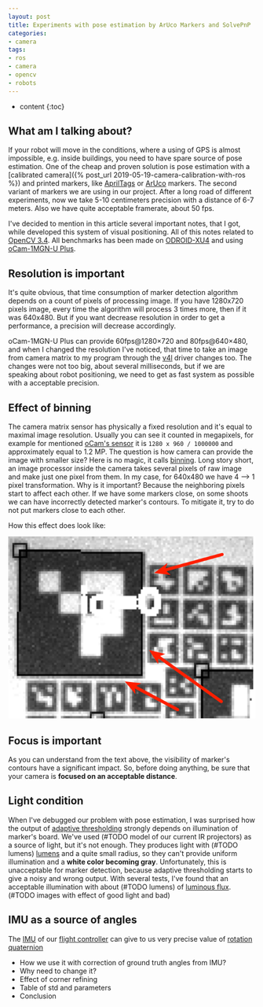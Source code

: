```yaml
---
layout: post
title: Experiments with pose estimation by ArUco Markers and SolvePnP
categories:
- camera
tags:
- ros
- camera
- opencv
- robots
---
```


* content
{:toc}

## What am I talking about?

If your robot will move in the conditions, where a using of GPS is almost impossible, e.g. inside buildings, you need to have spare source of pose estimation. One of the cheap and proven solution is pose estimation with a [calibrated camera]({% post_url 2019-05-19-camera-calibration-with-ros %}) and printed markers, like [AprilTags](https://github.com/AprilRobotics/apriltag) or [ArUco](https://docs.opencv.org/3.1.0/d5/dae/tutorial_aruco_detection.html) markers. The second variant of markers we are using in our project. After a long road of different experiments, now we take 5-10 centimeters precision with a distance of 6-7 meters. Also we have quite acceptable framerate, about 50 fps.

I've decided to mention in this article several important notes, that I got, while developed this system of visual positioning.
All of this notes related to [OpenCV 3.4](https://docs.opencv.org/3.4.6/d9/d6a/group__aruco.html). All benchmarks has been made on [ODROID-XU4](https://forum.odroid.com/viewtopic.php?t=20864) and using [oCam-1MGN-U Plus](https://www.hardkernel.com/shop/ocam-1mgn-u-plus-1mp-usb3-0-mono-global-shutter/).

## Resolution is important

It's quite obvious, that time consumption of marker detection algorithm depends on a count of pixels of processing image. If you have 1280x720 pixels image, every time the algorithm will process 3 times more, then if it was 640x480. But if you want decrease resolution in order to get a performance, a precision will decrease accordingly.

oCam-1MGN-U Plus can provide 60fps@1280×720 and 80fps@640×480, and when I changed the resolution I've noticed, that time to take an image from camera matrix to my program through the [v4l](http://wiki.ros.org/usb_cam) driver changes too. The changes were not too big, about several milliseconds, but if we are speaking about robot positioning, we need to get as fast system as possible with a acceptable precision.

## Effect of binning

The camera matrix sensor has physically a fixed resolution and it's equal to maximal image resolution. Usually you can see it counted in megapixels, for example for mentioned [oCam's sensor](https://www.onsemi.com/PowerSolutions/product.do?id=AR0135AT) it is `1280 x 960 / 1000000` and approximately equal to 1.2 MP.
The question is how camera can provide the image with smaller size? Here is no magic, it calls [binning](https://www.baslerweb.com/ru/prodazhi-i-tekhpodderzhka/baza-znanij/vopros-otvet-faq/what-is-binning/15191/). Long story short, an image processor inside the camera takes several pixels of raw image and make just one pixel from them. In my case, for 640x480 we have 4 --> 1 pixel transformation. Why is it important? Because the neighboring pixels start to affect each other. If we have some markers close, on some shoots we can have incorrectly detected marker's contours. To mitigate it, try to do not put markers close to each other.

How this effect does look like:

![binning_effect](/assets/images/experiments-with-pose-estimations-and-aruco/binning_effect.png)

## Focus is important

As you can understand from the text above, the visibility of marker's contours have a significant impact. So, before doing anything, be sure that your camera is **focused on an acceptable distance**.

## Light condition

When I've debugged our problem with pose estimation, I was surprised how the output of [adaptive thresholding](https://docs.opencv.org/3.4.0/d7/d1b/group__imgproc__misc.html#ga72b913f352e4a1b1b397736707afcde3) strongly depends on illumination of marker's board.
We've used (#TODO model of our current IR projectors) as a source of light, but it's not enough. They produces light with (#TODO lumens) [lumens](https://en.wikipedia.org/wiki/Lumen_(unit))  and a quite small radius, so they can't provide uniform illumination and a **white color becoming gray**. Unfortunately, this is unacceptable for marker detection, because adaptive thresholding starts to give a noisy and wrong output.
With several tests, I've found that an acceptable illumination with about (#TODO lumens) of [luminous flux](https://en.wikipedia.org/wiki/Luminous_flux).
(#TODO images with effect of good light and bad)

## IMU as a source of angles

The [IMU](https://en.wikipedia.org/wiki/Inertial_measurement_unit) of our [flight controller](https://docs.px4.io/en/flight_controller/pixhawk-2.html) can give to us very precise value of [rotation quaternion](https://en.wikipedia.org/wiki/Quaternions_and_spatial_rotation)



* How we use it with correction of ground truth angles from IMU?
* Why need to change it?
* Effect of corner refining
* Table of std and parameters
* Conclusion
